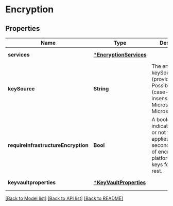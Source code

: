 # Encryption


## Properties
Name | Type | Description | Notes
------------ | ------------- | ------------- | -------------
**services** | [***EncryptionServices**](EncryptionServices.md) |  | [optional] [default to nothing]
**keySource** | **String** | The encryption keySource (provider). Possible values (case-insensitive):  Microsoft.Storage, Microsoft.Keyvault | [default to Microsoft.Storage]
**requireInfrastructureEncryption** | **Bool** | A boolean indicating whether or not the service applies a secondary layer of encryption with platform managed keys for data at rest. | [optional] [default to nothing]
**keyvaultproperties** | [***KeyVaultProperties**](KeyVaultProperties.md) |  | [optional] [default to nothing]


[[Back to Model list]](../README.md#models) [[Back to API list]](../README.md#api-endpoints) [[Back to README]](../README.md)


